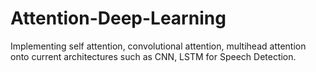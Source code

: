 # Attention-Deep-Learning
Implementing self attention, convolutional attention, multihead attention onto current architectures such as CNN, LSTM for Speech Detection.
